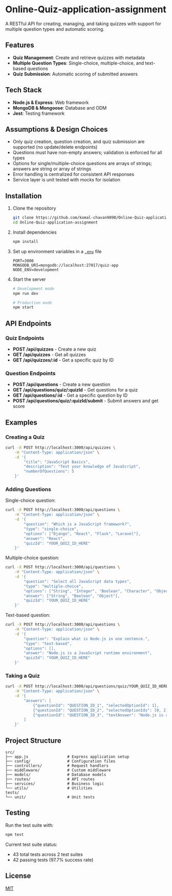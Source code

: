 # Online-Quiz-application-assignment

A RESTful API for creating, managing, and taking quizzes with support for multiple question types and automatic scoring.

## Features

- **Quiz Management**: Create and retrieve quizzes with metadata
- **Multiple Question Types**: Single-choice, multiple-choice, and text-based questions
- **Quiz Submission**: Automatic scoring of submitted answers

## Tech Stack

- **Node.js & Express**: Web framework
- **MongoDB & Mongoose**: Database and ODM
- **Jest**: Testing framework

## Assumptions & Design Choices

- Only quiz creation, question creation, and quiz submission are supported (no update/delete endpoints)
- Questions must have non-empty answers; validation is enforced for all types
- Options for single/multiple-choice questions are arrays of strings; answers are string or array of strings
- Error handling is centralized for consistent API responses
- Service layer is unit tested with mocks for isolation

## Installation

1. Clone the repository
	 ```bash
	 git clone https://github.com/komal-chavan9090/Online-Quiz-application-assignment.git
	 cd Online-Quiz-application-assignment
	 ```

2. Install dependencies
	 ```bash
	 npm install
	 ```

3. Set up environment variables in a [`.env`](.env ) file
	 ```
	 PORT=3000
	 MONGODB_URI=mongodb://localhost:27017/quiz-app
	 NODE_ENV=development
	 ```

4. Start the server
	 ```bash
	 # Development mode
	 npm run dev
   
	 # Production mode
	 npm start
	 ```

## API Endpoints

### Quiz Endpoints

- **POST /api/quizzes** - Create a new quiz
- **GET /api/quizzes** - Get all quizzes
- **GET /api/quizzes/:id** - Get a specific quiz by ID
### Question Endpoints

- **POST /api/questions** - Create a new question
- **GET /api/questions/quiz/:quizId** - Get questions for a quiz
- **GET /api/questions/:id** - Get a specific question by ID
- **POST /api/questions/quiz/:quizId/submit** - Submit answers and get score

## Examples

### Creating a Quiz

```bash
curl -X POST http://localhost:3000/api/quizzes \
	-H "Content-Type: application/json" \
	-d '{
		"title": "JavaScript Basics",
		"description": "Test your knowledge of JavaScript",
		"numberOfQuestions": 5
	}'
```

### Adding Questions

Single-choice question:
```bash
curl -X POST http://localhost:3000/api/questions \
	-H "Content-Type: application/json" \
	-d '{
		"question": "Which is a JavaScript framework?",
		"type": "single-choice",
		"options": ["Django", "React", "Flask", "Laravel"],
		"answer": "React",
		"quizId": "YOUR_QUIZ_ID_HERE"
	}'
```

Multiple-choice question:
```bash
curl -X POST http://localhost:3000/api/questions \
	-H "Content-Type: application/json" \
	-d '{
		"question": "Select all JavaScript data types",
		"type": "multiple-choice",
		"options": ["String", "Integer", "Boolean", "Character", "Object"],
		"answer": ["String", "Boolean", "Object"],
		"quizId": "YOUR_QUIZ_ID_HERE"
	}'
```

Text-based question:
```bash
curl -X POST http://localhost:3000/api/questions \
	-H "Content-Type: application/json" \
	-d '{
		"question": "Explain what is Node.js in one sentence.",
		"type": "text-based",
		"options": [],
		"answer": "Node.js is a JavaScript runtime environment",
		"quizId": "YOUR_QUIZ_ID_HERE"
	}'
```

### Taking a Quiz

```bash
curl -X POST http://localhost:3000/api/questions/quiz/YOUR_QUIZ_ID_HERE/submit \
	-H "Content-Type: application/json" \
	-d '{
		"answers": [
			{"questionId": "QUESTION_ID_1", "selectedOptionId": 1},
			{"questionId": "QUESTION_ID_2", "selectedOptionIds": [0, 2]},
			{"questionId": "QUESTION_ID_3", "textAnswer": "Node.js is a JavaScript runtime"}
		]
	}'
```

## Project Structure

```
src/
├── app.js                 # Express application setup
├── config/                # Configuration files
├── controllers/           # Request handlers
├── middleware/            # Custom middleware
├── models/                # Database models
├── routes/                # API routes
├── services/              # Business logic
└── utils/                 # Utilities
tests/
└── unit/                  # Unit tests
```

## Testing

Run the test suite with:
```bash
npm test
```

Current test suite status:
- 43 total tests across 2 test suites
- 42 passing tests (97.7% success rate)

## License

[MIT](https://choosealicense.com/licenses/mit/)

